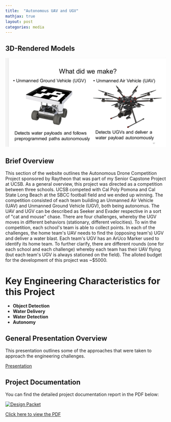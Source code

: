 ```yaml
---
title:  "Autonomous UAV and UGV"
mathjax: true
layout: post
categories: media
---
```



## 3D-Rendered Models 

![Screenshot](/assets/UAV_UGV.png)

## Brief Overview 

This section of the website outlines the Autonomous Drone Competition Project sponsored by Raytheon that was part of my Senior Capstone Project at UCSB. As a general overview, this project was directed
as a competition between three schools. UCSB competed with Cal Poly Pomona and Cal State Long Beach at the SBCC football field and we ended up winning. The competition consisted of each team building an Unmanned Air Vehicle (UAV)
and Unmanned Ground Vehicle (UGV), both being autonomus. The UAV and UGV can be described as Seeker and Evader respective in a sort of "cat and mouse" chase. There are four challenges, whereby the UGV moves in different 
behaviors (stationary, different velocities). To win the competition, each school's team is able to collect points. In each of the challenges, the home team's UAV needs to find the (opposing team's) UGV and deliver a water blast. Each 
team's UGV has an ArUco Marker used to identify its home team. To further clarify, there are different rounds (one for each school and each challenge) whereby each team has their UAV flying (but each team's UGV is always stationed on the field). The alloted budget for the development of this project was ~$5000.


# Key Engineering Characteristics for this Project

- **Object Detection**
- **Water Delivery**
- **Water Detection**
- **Autonomy**


## General Presentation Overview 

This presentation outlines some of the approaches that were taken to approach the engineering challenges. 

[Presentation](https://ucsb.box.com/s/263yrle0e3y4lpbk9zfv0ip978oukb6q)



## Project Documentation 

You can find the detailed project documentation report in the PDF below:

[![Design Packet](https://img.icons8.com/plasticine/2x/pdf.png)](https://drive.google.com/uc?export=download&id=14uxymVjN3h_GlxYp-hEB-1nteXhEm-9L)

[Click here to view the PDF](https://drive.google.com/uc?export=download&id=14uxymVjN3h_GlxYp-hEB-1nteXhEm-9L)

